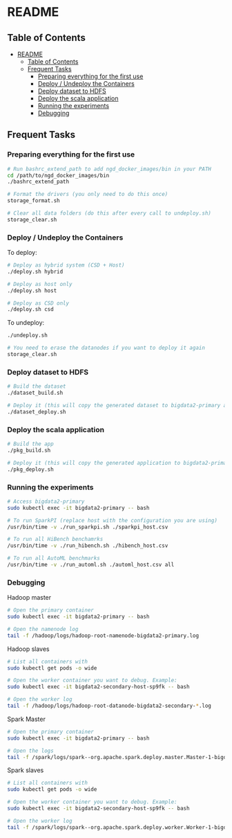 # README

## Table of Contents

- [README](#readme)
  - [Table of Contents](#table-of-contents)
  - [Frequent Tasks](#frequent-tasks)
    - [Preparing everything for the first use](#preparing-everything-for-the-first-use)
    - [Deploy / Undeploy the Containers](#deploy--undeploy-the-containers)
    - [Deploy dataset to HDFS](#deploy-dataset-to-hdfs)
    - [Deploy the scala application](#deploy-the-scala-application)
    - [Running the experiments](#running-the-experiments)
    - [Debugging](#debugging)

## Frequent Tasks

### Preparing everything for the first use

```bash
# Run bashrc_extend_path to add ngd_docker_images/bin in your PATH
cd /path/to/ngd_docker_images/bin
./bashrc_extend_path

# Format the drivers (you only need to do this once)
storage_format.sh

# Clear all data folders (do this after every call to undeploy.sh)
storage_clear.sh
```

### Deploy / Undeploy the Containers

To deploy:

```bash
# Deploy as hybrid system (CSD + Host)
./deploy.sh hybrid

# Deploy as host only
./deploy.sh host

# Deploy as CSD only
./deploy.sh csd
```

To undeploy:

```bash
./undeploy.sh

# You need to erase the datanodes if you want to deploy it again
storage_clear.sh
```

### Deploy dataset to HDFS

```bash
# Build the dataset
./dataset_build.sh

# Deploy it (this will copy the generated dataset to bigdata2-primary and then to HDFS)
./dataset_deploy.sh
```

### Deploy the scala application

```bash
# Build the app
./pkg_build.sh

# Deploy it (this will copy the generated application to bigdata2-primary and then to HDFS)
./pkg_deploy.sh
```

### Running the experiments

```bash
# Access bigdata2-primary
sudo kubectl exec -it bigdata2-primary -- bash

# To run SparkPI (replace host with the configuration you are using)
/usr/bin/time -v ./run_sparkpi.sh ./sparkpi_host.csv

# To run all HiBench benchamrks
/usr/bin/time -v ./run_hibench.sh ./hibench_host.csv

# To run all AutoML benchmarks
/usr/bin/time -v ./run_automl.sh ./automl_host.csv all
```

### Debugging

Hadoop master

```bash
# Open the primary container
sudo kubectl exec -it bigdata2-primary -- bash

# Open the namenode log
tail -f /hadoop/logs/hadoop-root-namenode-bigdata2-primary.log
```

Hadoop slaves

```bash
# List all containers with
sudo kubectl get pods -o wide

# Open the worker container you want to debug. Example:
sudo kubectl exec -it bigdata2-secondary-host-sp9fk -- bash

# Open the worker log
tail -f /hadoop/logs/hadoop-root-datanode-bigdata2-secondary-*.log
```

Spark Master

```bash
# Open the primary container
sudo kubectl exec -it bigdata2-primary -- bash

# Open the logs
tail -f /spark/logs/spark--org.apache.spark.deploy.master.Master-1-bigdata2-primary.out
```

Spark slaves

```bash
# List all containers with
sudo kubectl get pods -o wide

# Open the worker container you want to debug. Example:
sudo kubectl exec -it bigdata2-secondary-host-sp9fk -- bash

# Open the worker log
tail -f /spark/logs/spark--org.apache.spark.deploy.worker.Worker-1-bigdata2-secondary-*.out
```
